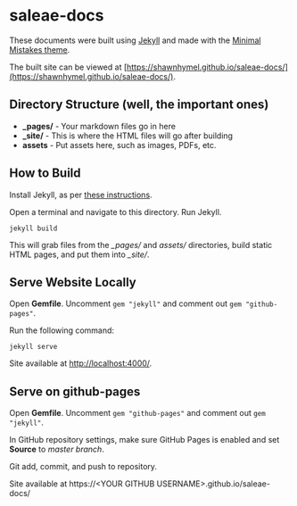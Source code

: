 # saleae-docs

These documents were built using [Jekyll](https://jekyllrb.com/) and made with the [Minimal Mistakes theme](https://mmistakes.github.io/minimal-mistakes/).

The built site can be viewed at [https://shawnhymel.github.io/saleae-docs/](https://shawnhymel.github.io/saleae-docs/).

## Directory Structure (well, the important ones)

 * **_pages/** - Your markdown files go in here
 * **_site/** - This is where the HTML files will go after building
 * **assets** - Put assets here, such as images, PDFs, etc.
 
## How to Build

Install Jekyll, as per [these instructions](https://jekyllrb.com/docs/installation/).

Open a terminal and navigate to this directory. Run Jekyll.

    jekyll build
    
This will grab files from the *_pages/* and *assets/* directories, build static HTML pages, and put them into *_site/*.

## Serve Website Locally

Open **Gemfile**. Uncomment `gem "jekyll"` and comment out `gem "github-pages"`.

Run the following command:

    jekyll serve
    
Site available at [http://localhost:4000/](http://localhost:4000/).
    
## Serve on github-pages

Open **Gemfile**. Uncomment `gem "github-pages"` and comment out `gem "jekyll"`.

In GitHub repository settings, make sure GitHub Pages is enabled and set **Source** to *master branch*.

Git add, commit, and push to repository.

Site available at https://\<YOUR GITHUB USERNAME\>.github.io/saleae-docs/